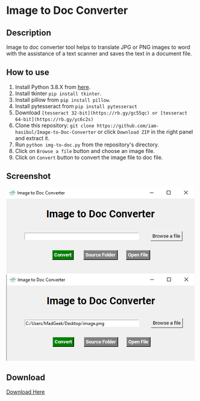 # Image to Doc Converter

## Description
Image to doc converter tool helps to translate JPG or PNG images to word with the assistance of a text scanner and saves the text in a document file.

## How to use
1. Install Python 3.8.X from [here](https://www.python.org/downloads/).
2. Install tkinter `pip install tkinter`.
3. Install pillow from `pip install pillow`.
4. Install pytesseract from `pip install pytesseract`
5. Download `[tesseract 32-bit](https://rb.gy/gc55qc) or [tesseract 64-bit](https://rb.gy/yc6c2s)`
6. Clone this repository: `git clone https://github.com/iam-hasibul/Image-to-Doc-Converter` or click `Download ZIP` in the right panel and extract it.
7. Run `python img-to-doc.py` from the repository's directory.
8. Click on `Browse a file` button and choose an image file.
9. Click on `Convert` button to convert the image file to doc file.

## Screenshot
<img src="screenshots/screenshot-01.png" alt="Screenshot-01">
<img src="screenshots/screenshot-02.png" alt="Screenshot-02">

## Download
[Download Here](https://github.com/iam-hasibul/Image-to-Doc-Converter/blob/main/Image%20to%20Doc%20Converter-1.0-win32.msi)